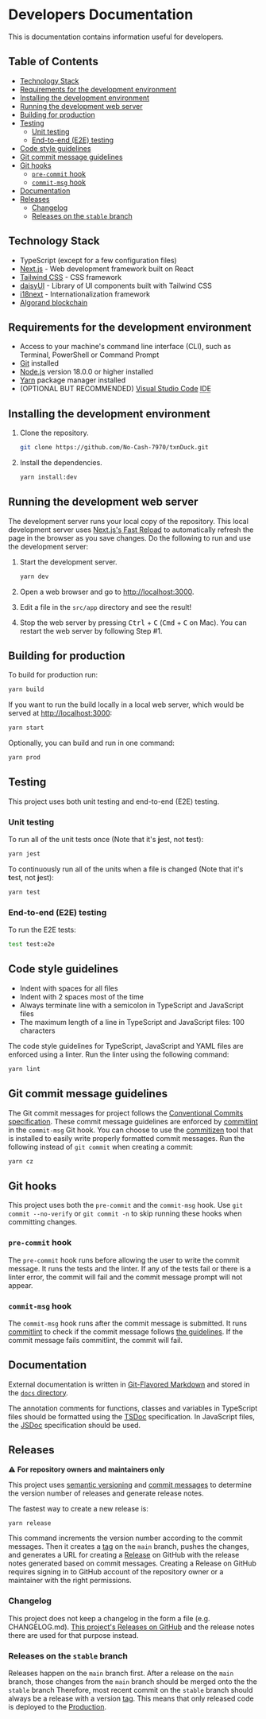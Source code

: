 <!-- omit in toc -->
# Developers Documentation

This is documentation contains information useful for developers.

<!-- omit in toc -->
## Table of Contents

- [Technology Stack](#technology-stack)
- [Requirements for the development environment](#requirements-for-the-development-environment)
- [Installing the development environment](#installing-the-development-environment)
- [Running the development web server](#running-the-development-web-server)
- [Building for production](#building-for-production)
- [Testing](#testing)
  - [Unit testing](#unit-testing)
  - [End-to-end (E2E) testing](#end-to-end-e2e-testing)
- [Code style guidelines](#code-style-guidelines)
- [Git commit message guidelines](#git-commit-message-guidelines)
- [Git hooks](#git-hooks)
  - [`pre-commit` hook](#pre-commit-hook)
  - [`commit-msg` hook](#commit-msg-hook)
- [Documentation](#documentation)
- [Releases](#releases)
  - [Changelog](#changelog)
  - [Releases on the `stable` branch](#releases-on-the-stable-branch)

## Technology Stack

- TypeScript (except for a few configuration files)
- [Next.js](https://nextjs.org/) - Web development framework built on React
- [Tailwind CSS](https://tailwindcss.com/) - CSS framework
- [daisyUI](https://daisyui.com/) - Library of UI components built with Tailwind
  CSS
- [i18next](https://www.i18next.com/) - Internationalization framework
- [Algorand blockchain](https://developer.algorand.org/)

## Requirements for the development environment

- Access to your machine's command line interface (CLI), such as Terminal,
  PowerShell or Command Prompt
- [Git](https://git-scm.com/) installed
- [Node.js](https://nodejs.org/en) version 18.0.0 or higher installed
- [Yarn](https://yarnpkg.com/getting-started/install) package manager installed
- (OPTIONAL BUT RECOMMENDED) [Visual Studio Code](https://code.visualstudio.com/)
  <abbr title="integrated development environment">IDE</abbr>

## Installing the development environment

1. Clone the repository.

    ```bash
    git clone https://github.com/No-Cash-7970/txnDuck.git
    ```

2. Install the dependencies.

    ```bash
    yarn install:dev
    ```

## Running the development web server

The development server runs your local copy of the repository. This local
development server uses [Next.js's Fast
Reload](https://nextjs.org/docs/architecture/fast-refresh) to automatically
refresh the page in the browser as you save changes. Do the following to run and
use the development server:

1. Start the development server.

    ```bash
    yarn dev
    ```

2. Open a web browser and go to <http://localhost:3000>.
3. Edit a file in the `src/app` directory and see the result!
4. Stop the web server by pressing <kbd>Ctrl</kbd>&nbsp;+&nbsp;<kbd>C</kbd>
   (<kbd>Cmd</kbd>&nbsp;+&nbsp;<kbd>C</kbd> on Mac). You can restart the web
   server by following Step #1.

## Building for production

To build for production run:

```bash
yarn build
```

If you want to run the build locally in a local web server, which would be
served at <http://localhost:3000>:

```bash
yarn start
```

Optionally, you can build and run in one command:

```bash
yarn prod
```

## Testing

This project uses both unit testing and end-to-end (E2E) testing.

### Unit testing

To run all of the unit tests once (Note that it's **j**est, not **t**est):

```bash
yarn jest
```

To continuously run all of the units when a file is changed (Note that it's
**t**est, not **j**est):

```bash
yarn test
```

### End-to-end (E2E) testing

To run the E2E tests:

```bash
test test:e2e
```

## Code style guidelines

- Indent with spaces for all files
- Indent with 2 spaces most of the time
- Always terminate line with a semicolon in TypeScript and JavaScript files
- The maximum length of a line in TypeScript and JavaScript files: 100
  characters

The code style guidelines for TypeScript, JavaScript and YAML files are enforced
using a linter. Run the linter using the following command:

```bash
yarn lint
```

## Git commit message guidelines

The Git commit messages for project follows the [Conventional Commits
specification](https://www.conventionalcommits.org/en/v1.0.0/). These commit
message guidelines are enforced by
[commitlint](https://github.com/conventional-changelog/commitlint/tree/master)
in the `commit-msg` Git hook. You can choose to use the
[commitizen](https://github.com/commitizen/cz-cli) tool that is installed to
easily write properly formatted commit messages. Run the following instead of
`git commit` when creating a commit:

```bash
yarn cz
```

## Git hooks

This project uses both the `pre-commit` and the `commit-msg` hook. Use
`git commit --no-verify` or `git commit -n` to skip running these hooks when
committing changes.

### `pre-commit` hook

The `pre-commit` hook runs before allowing the user to write the commit message.
It runs the tests and the linter. If any of the tests fail or there is a linter
error, the commit will fail and the commit message prompt will not appear.

### `commit-msg` hook

The `commit-msg` hook runs after the commit message is submitted. It runs
[commitlint](https://github.com/conventional-changelog/commitlint/tree/master)
to check if the commit message follows
[the guidelines](#git-commit-message-guidelines). If the commit message fails
commitlint, the commit will fail.

## Documentation

External documentation is written in
[Git-Flavored Markdown](https://github.github.com/gfm/) and stored in the
[`docs` directory](./).

The annotation comments for functions, classes and variables in TypeScript files
should be formatted using the [TSDoc](https://tsdoc.org) specification. In
JavaScript files, the
[JSDoc](https://google.github.io/styleguide/jsguide.html#jsdoc) specification
should be used.

## Releases

:warning: **For repository owners and maintainers only**

This project uses [semantic versioning](https://semver.org/) and
[commit messages](#git-commit-message-guidelines) to determine the version number of
 releases and generate release notes.

The fastest way to create a new release is:

```bash
yarn release
```

This command increments the version number according to the commit
messages. Then it creates a
[tag](https://www.atlassian.com/git/tutorials/inspecting-a-repository/git-tag)
on the `main` branch, pushes the changes, and generates a URL for creating a
[Release](https://docs.github.com/en/repositories/releasing-projects-on-github/about-releases)
on GitHub with the release notes generated based on commit messages. Creating a
Release on GitHub requires signing in to GitHub account of the repository owner
or a maintainer with the right permissions.

### Changelog

This project does not keep a changelog in the form a file (e.g. CHANGELOG.md).
[This project's Releases on GitHub](https://github.com/No-Cash-7970/txnDuck/releases)
and the release notes there are used for that purpose instead.

### Releases on the `stable` branch

Releases happen on the `main` branch first. After a release on the `main`
branch, those changes from the `main` branch should be merged onto the the
`stable` branch Therefore, most recent commit on the `stable` branch should
always be a release with a version
[tag](https://www.atlassian.com/git/tutorials/inspecting-a-repository/git-tag).
This means that only released code is deployed to the [Production](https://txnduck.vercel.app).
